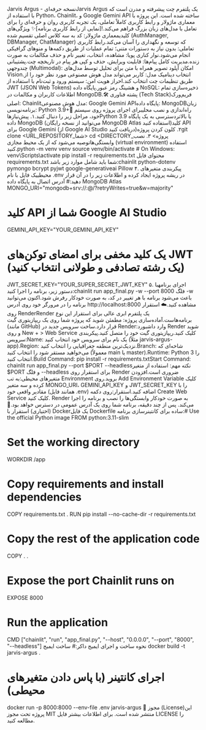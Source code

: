 Jarvis Argus - نسخه حرفه‌ایJarvis Argus یک پلتفرم چت پیشرفته و مدرن است که با استفاده از Python، Chainlit، و Google Gemini API ساخته شده است. این پروژه با معماری ماژولار و رابط کاربری کاملاً تعاملی، یک تجربه کاربری روان و حرفه‌ای را برای تعامل با مدل‌های زبان بزرگ فراهم می‌کند.![نمایی از رابط کاربری برنامه]✨ ویژگی‌های کلیدیمعماری ماژولار: کد به سه کلاس اصلی تقسیم شده (AuthManager, DBManager, ChatManager) که توسعه و نگهداری را آسان می‌کند.رابط کاربری تعاملی: بدون نیاز به دستورات متنی؛ تمام عملیات از طریق دکمه‌ها و منوهای گرافیکی انجام می‌شود.نوار کناری پویا: مشاهده، انتخاب، تغییر نام و حذف مکالمات به صورت زنده.مدیریت کامل پیام‌ها: قابلیت ویرایش، حذف و کپی هر پیام در تاریخچه چت.پشتیبانی چندوجهی (Multimodal): امکان آپلود تصویر همراه با متن برای تحلیل توسط مدل‌های Vision.انتخاب دینامیک مدل: کاربر می‌تواند مدل هوش مصنوعی مورد نظر خود را از طریق تنظیمات چت انتخاب کند.احراز هویت امن: سیستم ورود و ثبت‌نام با استفاده از JWT (JSON Web Tokens) و هشینگ رمز عبور.پایگاه داده NoSQL: ذخیره‌سازی تمام اطلاعات کاربران و مکالمات در MongoDB.🛠️ پشته فناوری (Tech Stack)فریم‌ورک اصلی: Chainlitمدل هوش مصنوعی: Google Gemini APIپایگاه داده: MongoDBزبان برنامه‌نویسی: Python 3.9+🚀 راه‌اندازی و نصب محلیبرای اجرای پروژه روی سیستم خود، مراحل زیر را دنبال کنید.۱. پیش‌نیازهاPython 3.9 یا بالاتردسترسی به یک پایگاه داده MongoDB (می‌توانید از نسخه رایگان MongoDB Atlas استفاده کنید)کلید API برای Google Gemini (از Google AI Studio دریافت کنید)۲. کلون کردن پروژهgit clone <URL_REPOSITORY_شما>
cd <DIRECTORY_پروژه>
۳. نصب وابستگی‌هاتوصیه می‌شود که از یک محیط مجازی (virtual environment) استفاده کنید.python -m venv venv
source venv/bin/activate  # On Windows: venv\Scripts\activate
pip install -r requirements.txt
محتوای فایل requirements.txt شما باید شامل موارد زیر باشد:chainlit
python-dotenv
pymongo
bcrypt
pyjwt
google-generativeai
Pillow
۴. پیکربندی متغیرهای محیطییک فایل با نام .env در ریشه پروژه ایجاد کرده و اطلاعات زیر را در آن قرار دهید:# آدرس اتصال به پایگاه داده MongoDB Atlas
MONGO_URI="mongodb+srv://<user>:<password>@<cluster-url>/?retryWrites=true&w=majority"

# کلید API شما از Google AI Studio
GEMINI_API_KEY="YOUR_GEMINI_API_KEY"

# یک کلید مخفی برای امضای توکن‌های JWT (یک رشته تصادفی و طولانی انتخاب کنید)
JWT_SECRET_KEY="YOUR_SUPER_SECRET_JWT_KEY"
۵. اجرای برنامهبا دستور زیر، برنامه را اجرا کنید:chainlit run app_final.py -w --port 8000
فلگ -w باعث می‌شود برنامه با هر تغییر در کد، به صورت خودکار رفرش شود.اکنون می‌توانید برنامه را در مرورگر خود روی آدرس http://localhost:8000 مشاهده کنید.☁️ استقرار روی RenderRender یک پلتفرم ابری عالی برای استقرار این نوع برنامه‌هاست.آماده‌سازی پروژه: مطمئن شوید که پروژه شما روی یک ریپازیتوری گیت (مانند GitHub) قرار دارد.ساخت سرویس جدید در Render:وارد داشبورد Render شوید و روی New + > Web Service کلیک کنید.ریپازیتوری گیت خود را متصل کنید.پیکربندی سرویس:Name: یک نام برای سرویس خود انتخاب کنید (مثلاً jarvis-argus-app).Region: نزدیک‌ترین منطقه جغرافیایی را انتخاب کنید.Branch: شاخه‌ای که می‌خواهید مستقر شود را انتخاب کنید (معمولاً main یا master).Runtime: Python 3 را انتخاب کنید.Build Command: pip install -r requirements.txtStart Command: chainlit run app_final.py --port $PORT --headlessنکته مهم: استفاده از متغیر $PORT و فلگ --headless برای استقرار روی Render ضروری است.افزودن متغیرهای محیطی:به تب Environment بروید.روی Add Environment Variable کلیک کرده و سه متغیر MONGO_URI، GEMINI_API_KEY و JWT_SECRET_KEY را با مقادیر واقعی خود (همانند فایل .env) اضافه کنید.استقرار:روی دکمه Create Web Service کلیک کنید. Render به صورت خودکار وابستگی‌ها را نصب و برنامه را اجرا می‌کند. پس از چند دقیقه، برنامه شما روی یک آدرس عمومی در دسترس خواهد بود.🐳 (اختیاری) استقرار با Dockerیک فایل Dockerfile ساده برای کانتینرسازی برنامه:# Use the official Python image
FROM python:3.11-slim

# Set the working directory
WORKDIR /app

# Copy requirements and install dependencies
COPY requirements.txt .
RUN pip install --no-cache-dir -r requirements.txt

# Copy the rest of the application code
COPY . .

# Expose the port Chainlit runs on
EXPOSE 8000

# Run the application
CMD ["chainlit", "run", "app_final.py", "--host", "0.0.0.0", "--port", "8000", "--headless"]
نحوه ساخت و اجرای ایمیج داکر:# ساخت ایمیج
docker build -t jarvis-argus .

# اجرای کانتینر (با پاس دادن متغیرهای محیطی)
docker run -p 8000:8000 --env-file .env jarvis-argus
📜 مجوز (License)این پروژه تحت مجوز MIT منتشر شده است. برای اطلاعات بیشتر فایل LICENSE را مطالعه کنید.
